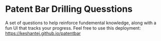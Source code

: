 # Patent Bar Drilling Quesstions
A set of questions to help reinforce fundemental knowledge, along with a fun UI that tracks your progress. 
Feel free to use this deployment: https://keshantej.github.io/patentbar
